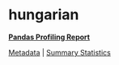 # hungarian

[**Pandas Profiling Report**](https://epistasislab.github.io/pmlb/profile/hungarian.html)

[Metadata](metadata.yaml) | [Summary Statistics](summary_stats.tsv)

